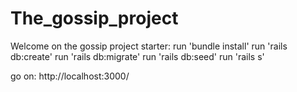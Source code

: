 # The_gossip_project
Welcome on the gossip project
starter:
run 'bundle install'
run 'rails db:create'
run 'rails db:migrate'
run 'rails db:seed'
run 'rails s'

go on:
http://localhost:3000/
